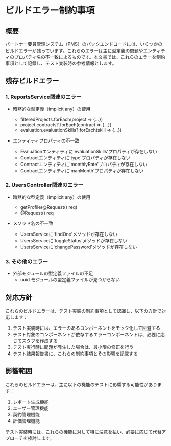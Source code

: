 # ビルドエラー制約事項

## 概要
パートナー要員管理システム（PMS）のバックエンドコードには、いくつかのビルドエラーが残っています。これらのエラーは主に型定義の問題やエンティティのプロパティ名の不一致によるものです。本文書では、これらのエラーを制約事項として記録し、テスト実装時の参考情報とします。

## 残存ビルドエラー

### 1. ReportsService関連のエラー
- 暗黙的な型定義（implicit any）の使用
  - filteredProjects.forEach(project => {...})
  - project.contracts?.forEach(contract => {...})
  - evaluation.evaluationSkills?.forEach(skill => {...})

- エンティティプロパティの不一致
  - Evaluationエンティティに'evaluationSkills'プロパティが存在しない
  - Contractエンティティに'type'プロパティが存在しない
  - Contractエンティティに'monthlyRate'プロパティが存在しない
  - Contractエンティティに'manMonth'プロパティが存在しない

### 2. UsersController関連のエラー
- 暗黙的な型定義（implicit any）の使用
  - getProfile(@Request() req)
  - @Request() req

- メソッド名の不一致
  - UsersServiceに'findOne'メソッドが存在しない
  - UsersServiceに'toggleStatus'メソッドが存在しない
  - UsersServiceに'changePassword'メソッドが存在しない

### 3. その他のエラー
- 外部モジュールの型定義ファイルの不足
  - uuid モジュールの型定義ファイルが見つからない

## 対応方針
これらのビルドエラーは、テスト実装の制約事項として認識し、以下の方針で対応します：

1. テスト実装時には、エラーのあるコンポーネントをモック化して回避する
2. テスト対象のコンポーネントが依存するエラーコンポーネントは、必要に応じてスタブを作成する
3. テスト実行時に問題が発生した場合は、最小限の修正を行う
4. テスト結果報告書に、これらの制約事項とその影響を記載する

## 影響範囲
これらのビルドエラーは、主に以下の機能のテストに影響する可能性があります：

1. レポート生成機能
2. ユーザー管理機能
3. 契約管理機能
4. 評価管理機能

テスト実装時には、これらの機能に対して特に注意を払い、必要に応じて代替アプローチを検討します。
